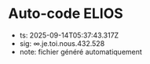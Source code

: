 # Auto-code ELIOS
- ts: 2025-09-14T05:37:43.317Z
- sig: ∞.je.toi.nous.432.528
- note: fichier généré automatiquement